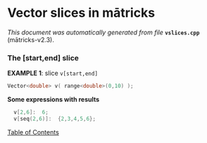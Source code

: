 
# Vector slices in mātricks
_This document was automatically generated from file_ **`vslices.cpp`** (mātricks-v2.3).

### The [start,end] slice


**EXAMPLE 1**: slice `v[start,end]`
```C++
Vector<double> v( range<double>(0,10) );
```

**Some expressions with results**
```C++
  v[2,6]:  6; 
  v[seq(2,6)]:  {2,3,4,5,6}; 
```


[Table of Contents](README.md)
